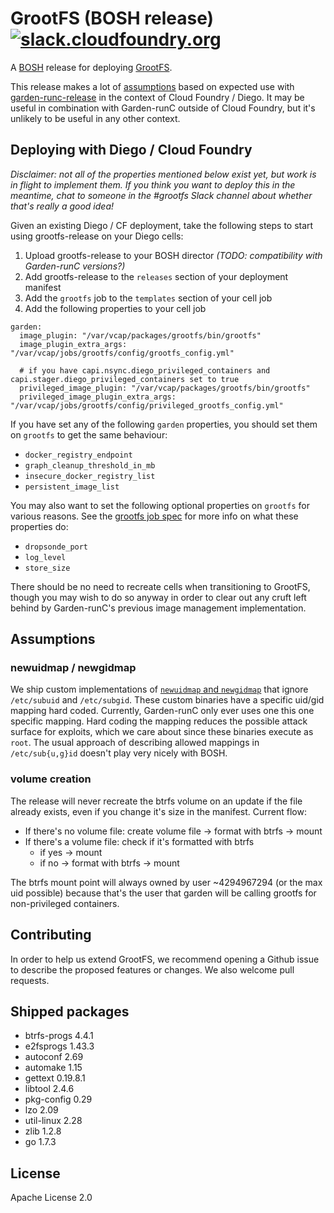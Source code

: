 # GrootFS (BOSH release) [![slack.cloudfoundry.org](https://slack.cloudfoundry.org/badge.svg)](https://slack.cloudfoundry.org)

A [BOSH](http://docs.cloudfoundry.org/bosh/) release for deploying
[GrootFS](https://github.com/cloudfoundry/grootfs).

This release makes a lot of [assumptions](#assumptions) based on expected use
with [garden-runc-release](https://github.com/cloudfoundry/garden-runc-release)
in the context of Cloud Foundry / Diego. It may be useful in combination with
Garden-runC outside of Cloud Foundry, but it's unlikely to be useful in any
other context.

## Deploying with Diego / Cloud Foundry

_Disclaimer: not all of the properties mentioned below exist yet, but work is in
flight to implement them. If you think you want to deploy this in the meantime,
chat to someone in the #grootfs Slack channel about whether that's really a good
idea!_

Given an existing Diego / CF deployment, take the following steps to start using
grootfs-release on your Diego cells:

1. Upload grootfs-release to your BOSH director _(TODO: compatibility with
   Garden-runC versions?)_
1. Add grootfs-release to the `releases` section of your deployment manifest
1. Add the `grootfs` job to the `templates` section of your cell job
1. Add the following properties to your cell job
```
garden:
  image_plugin: "/var/vcap/packages/grootfs/bin/grootfs"
  image_plugin_extra_args: "/var/vcap/jobs/grootfs/config/grootfs_config.yml"

  # if you have capi.nsync.diego_privileged_containers and capi.stager.diego_privileged_containers set to true
  privileged_image_plugin: "/var/vcap/packages/grootfs/bin/grootfs"
  privileged_image_plugin_extra_args: "/var/vcap/jobs/grootfs/config/privileged_grootfs_config.yml"
```

If you have set any of the following `garden` properties, you should set them on
`grootfs` to get the same behaviour:
- `docker_registry_endpoint`
- `graph_cleanup_threshold_in_mb`
- `insecure_docker_registry_list`
- `persistent_image_list`

You may also want to set the following optional properties on `grootfs` for
various reasons. See the [grootfs job spec](jobs/grootfs/spec) for more info on
what these properties do:
- `dropsonde_port`
- `log_level`
- `store_size`

There should be no need to recreate cells when transitioning to GrootFS, though
you may wish to do so anyway in order to clear out any cruft left behind by
Garden-runC's previous image management implementation.

## Assumptions

### newuidmap / newgidmap

We ship custom implementations of [`newuidmap` and
`newgidmap`](https://github.com/cloudfoundry/idmapper) that ignore `/etc/subuid`
and `/etc/subgid`. These custom binaries have a specific uid/gid mapping hard
coded. Currently, Garden-runC only ever uses one this one specific mapping.
Hard coding the mapping reduces the possible attack surface for exploits, which
we care about since these binaries execute as `root`. The usual approach of
describing allowed mappings in `/etc/sub{u,g}id` doesn't play very nicely with
BOSH.

### volume creation

The release will never recreate the btrfs volume on an update if the file
already exists, even if you change it's size in the manifest. Current flow:

* If there's no volume file: create volume file -> format with btrfs -> mount
* If there's a volume file: check if it's formatted with btrfs
  * if yes -> mount
  * if no -> format with btrfs -> mount

The btrfs mount point will always owned by user ~4294967294 (or the max uid
possible) because that's the user that garden will be calling grootfs for
non-privileged containers.

## Contributing

In order to help us extend GrootFS, we recommend opening a Github issue to
describe the proposed features or changes. We also welcome pull requests.

## Shipped packages

* btrfs-progs 4.4.1
* e2fsprogs 1.43.3
* autoconf 2.69
* automake 1.15
* gettext 0.19.8.1
* libtool 2.4.6
* pkg-config 0.29
* lzo 2.09
* util-linux 2.28
* zlib 1.2.8
* go 1.7.3

## License

Apache License 2.0

